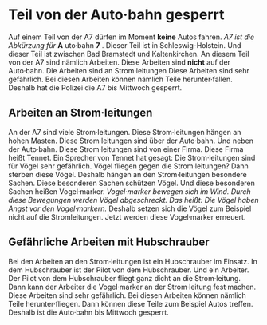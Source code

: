 # Teil von der Auto·bahn gesperrt

Auf einem Teil von der A7 dürfen im Moment **keine** Autos fahren. 
*A7 ist die Abkürzung für* **A** uto·bahn **7** . Dieser Teil ist in Schleswig-Holstein. Und dieser Teil ist zwischen Bad Bramstedt und Kaltenkirchen. An diesem Teil von der A7 sind nämlich Arbeiten. Diese Arbeiten sind **nicht** auf der Auto·bahn. Die Arbeiten sind an Strom·leitungen Diese Arbeiten sind sehr gefährlich. Bei diesen Arbeiten können nämlich Teile herunter·fallen. Deshalb hat die Polizei die A7 bis Mittwoch gesperrt. 

## Arbeiten an Strom·leitungen
An der A7 sind viele Strom·leitungen. Diese Strom·leitungen hängen an hohen Masten. Diese Strom·leitungen sind über der Auto·bahn. Und neben der Auto·bahn. Diese Strom·leitungen sind von einer Firma. Diese Firma heißt Tennet. Ein Sprecher von Tennet hat gesagt: Die Strom·leitungen sind für Vögel sehr gefährlich. Vögel fliegen gegen die Strom·leitungen? Dann sterben diese Vögel. Deshalb hängen an den Strom·leitungen besondere Sachen. Diese besonderen Sachen schützen Vögel. Und diese besonderen Sachen heißen Vogel·marker. 
*Vogel·marker bewegen sich im Wind.* 
*Durch diese Bewegungen werden Vögel abgeschreckt.* *Das heißt:* 
*Die Vögel haben Angst vor den Vogel·markern.* Deshalb setzen sich die Vögel zum Beispiel nicht auf die Stromleitungen. Jetzt werden diese Vogel·marker erneuert. 

## Gefährliche Arbeiten mit Hubschrauber
Bei den Arbeiten an den Strom·leitungen ist ein Hubschrauber im Einsatz. In dem Hubschrauber ist der Pilot von dem Hubschrauber. Und ein Arbeiter. Der Pilot von dem Hubschrauber fliegt ganz dicht an die Strom·leitung. Dann kann der Arbeiter die Vogel·marker an der Strom·leitung fest·machen. Diese Arbeiten sind sehr gefährlich. Bei diesen Arbeiten können nämlich Teile herunter·fliegen. Dann können diese Teile zum Beispiel Autos treffen. Deshalb ist die Auto·bahn bis Mittwoch gesperrt. 
